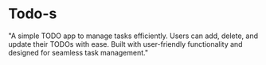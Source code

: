 # Todo-s
"A simple TODO app to manage tasks efficiently. Users can add, delete, and update their TODOs with ease. Built with user-friendly functionality and designed for seamless task management."
